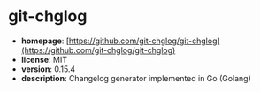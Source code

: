 # git-chglog

- **homepage**: [https://github.com/git-chglog/git-chglog](https://github.com/git-chglog/git-chglog)
- **license**: MIT
- **version**: 0.15.4
- **description**: Changelog generator implemented in Go (Golang)

